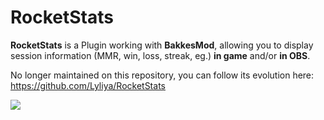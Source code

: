 # RocketStats

__RocketStats__ is a Plugin working with __BakkesMod__, allowing you to display session information (MMR, win, loss, streak, eg.) __in game__ and/or __in OBS__.

No longer maintained on this repository, you can follow its evolution here: https://github.com/Lyliya/RocketStats

![](screenshot.png)
